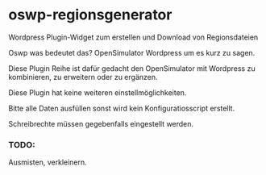# oswp-regionsgenerator
Wordpress Plugin-Widget zum erstellen und Download von Regionsdateien

Oswp was bedeutet das? OpenSimulator Wordpress um es kurz zu sagen.

Diese Plugin Reihe ist dafür gedacht den OpenSimulator mit Wordpress zu kombinieren, zu erweitern oder zu ergänzen.

Diese Plugin hat keine weiteren einstellmöglichkeiten.

Bitte alle Daten ausfüllen sonst wird kein Konfiguratiosscript erstellt.

Schreibrechte müssen gegebenfalls eingestellt werden.

### TODO:
Ausmisten, verkleinern.
